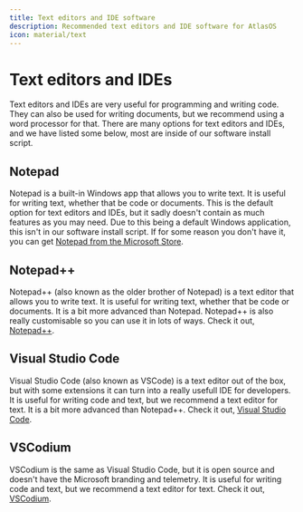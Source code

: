 ```yaml
---
title: Text editors and IDE software
description: Recommended text editors and IDE software for AtlasOS
icon: material/text
---
```


# Text editors and IDEs

Text editors and IDEs are very useful for programming and writing code. They can also be used for writing documents, but we recommend using a word processor for that. There are many options for text editors and IDEs, and we have listed some below, most are inside of our software install script.

## Notepad

Notepad is a built-in Windows app that allows you to write text. It is useful for writing text, whether that be code or documents. This is the default option for text editors and IDEs, but it sadly doesn't contain as much features as you may need. Due to this being a default Windows application, this isn't in our software install script. If for some reason you don't have it, you can get [Notepad from the Microsoft Store](ms-windows-store://pdp/?ProductId=9MSMLRH6LZF3).

## Notepad++

Notepad++ (also known as the older brother of Notepad) is a text editor that allows you to write text. It is useful for writing text, whether that be code or documents. It is a bit more advanced than Notepad. Notepad++ is also really customisable so you can use it in lots of ways. Check it out, [Notepad++](https://notepad-plus-plus.org/).

## Visual Studio Code

Visual Studio Code (also known as VSCode) is a text editor out of the box, but with some extensions it can turn into a really usefull IDE for developers. It is useful for writing code and text, but we recommend a text editor for text. It is a bit more advanced than Notepad++. Check it out, [Visual Studio Code](https://code.visualstudio.com/).

## VSCodium

VSCodium is the same as Visual Studio Code, but it is open source and doesn't have the Microsoft branding and telemetry. It is useful for writing code and text, but we recommend a text editor for text. Check it out, [VSCodium](https://vscodium.com/).